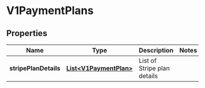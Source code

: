 # V1PaymentPlans

## Properties
Name | Type | Description | Notes
------------ | ------------- | ------------- | -------------
**stripePlanDetails** | [**List&lt;V1PaymentPlan&gt;**](V1PaymentPlan.md) | List of Stripe plan details | 
